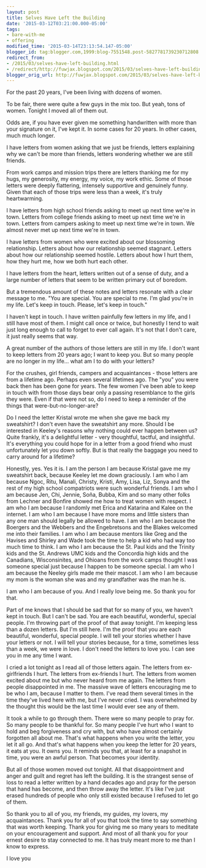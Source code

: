 ```yaml
---
layout: post
title: Selves Have Left the Building
date: '2015-03-12T03:21:00.000-05:00'
tags: 
- bare-with-me
- offering
modified_time: '2015-03-14T23:13:54.147-05:00'
blogger_id: tag:blogger.com,1999:blog-7551548.post-5827781739230712808
redirect_from: 
- /2015/03/selves-have-left-building.html
- /redirect/http://fuwjax.blogspot.com/2015/03/selves-have-left-building.html
blogger_orig_url: http://fuwjax.blogspot.com/2015/03/selves-have-left-building.html
---
```


For the past 20 years, I've been living with dozens of women.

To be fair, there were quite a few guys in the mix too. But yeah, tons of women. Tonight I moved all of them out.

Odds are, if you have ever given me something handwritten with more than your signature on it, I've kept it. In some cases for 20 years. In other cases, much much longer.

I have letters from women asking that we just be friends, letters explaining why we can't be more than friends, letters wondering whether we are still friends.

From work camps and mission trips there are letters thanking me for my hugs, my generosity, my energy, my voice, my work ethic. Some of those letters were deeply flattering, intensely supportive and genuinely funny. Given that each of those trips were less than a week, it's truly heartwarming.

I have letters from high school friends asking to meet up next time we're in town. Letters from college friends asking to meet up next time we're in town. Letters from campers asking to meet up next time we're in town. We almost never met up next time we're in town.

I have letters from women who were excited about our blossoming relationship. Letters about how our relationship seemed stagnant. Letters about how our relationship seemed hostile. Letters about how I hurt them, how they hurt me, how we both hurt each other.

I have letters from the heart, letters written out of a sense of duty, and a large number of letters that seem to be written primary out of boredom.

But a tremendous amount of these notes and letters resonate with a clear message to me. "You are special. You are special to me. I'm glad you're in my life. Let's keep in touch. Please, let's keep in touch."

I haven't kept in touch. I have written painfully few letters in my life, and I still have most of them. I might call once or twice, but honestly I tend to wait just long enough to call to forget to ever call again. It's not that I don't care, it just really seems that way.

A great number of the authors of those letters are still in my life. I don't want to keep letters from 20 years ago; I want to keep you. But so many people are no longer in my life... what am I to do with your letters?

For the crushes, girl friends, campers and acquaintances - those letters are from a lifetime ago. Perhaps even several lifetimes ago. The "you" you were back then has been gone for years. The few women I've been able to keep in touch with from those days bear only a passing resemblance to the girls they were. Even if that were not so, do I need to keep a reminder of the things that were-but-no-longer-are?

Do I need the letter Kristal wrote me when she gave me back my sweatshirt? I don't even have the sweatshirt any more. Should I be interested in Keeley's reasons why nothing could ever happen between us? Quite frankly, it's a delightful letter - very thoughtful, tactful, and insightful. It's everything you could hope for in a letter from a good friend who must unfortunately let you down softly. But is that really the baggage you need to carry around for a lifetime?

Honestly, yes. Yes it is. I am the person I am because Kristal gave me my sweatshirt back, because Keeley let me down graciously. I am who I am because Ngoc, Ritu, Manali, Christy, Kristi, Amy, Lisa, Liz, Sonya and the rest of my high school compatriots were such wonderful friends. I am who I am because Jen, Chi, Jennie, Soña, Bubba, Kim and so many other folks from Lechner and Bonfire showed me how to treat women with respect. I am who I am because I randomly met Erica and Katarina and Kalee on the internet. I am who I am because I have more moms and little sisters than any one man should legally be allowed to have. I am who I am because the Boergers and the Webbers and the Engebretsons and the Blakes welcomed me into their families. I am who I am because mentors like Greg and the Havises and Shirley and Wade took the time to help a kid who had way too much time to think. I am who I am because the St. Paul kids and the Trinity kids and the St. Andrews UMC kids and the Concordia high kids and the Canadians, Wisconsinites, and Ohioans from the work camps thought I was someone special just because I happen to be someone special. I am who I am because the Neeley girls made me their mascot. I am who I am because my mom is the woman she was and my grandfather was the man he is.

I am who I am because of you. And I really love being me. So thank you for that.

Part of me knows that I should be sad that for so many of you, we haven't kept in touch. But I can't be sad. You are each beautiful, wonderful, special people. I'm throwing part of the proof of that away tonight. I'm keeping less than a dozen letters. But I'm still here. I'm the proof that you are each beautiful, wonderful, special people. I will tell your stories whether I have your letters or not. I will tell your stories because, for a time, sometimes less than a week, we were in love. I don't need the letters to love you. I can see you in me any time I want.

I cried a lot tonight as I read all of those letters again. The letters from ex-girlfriends I hurt. The letters from ex-friends I hurt. The letters from women excited about me but who never heard from me again. The letters from people disappointed in me. The massive wave of letters encouraging me to be who I am, because I matter to them. I've read them several times in the time they've lived here with me, but I've never cried. I was overwhelmed by the thought this would be the last time I would ever see any of them.

It took a while to go through them. There were so many people to pray for. So many people to be thankful for. So many people I've hurt who I want to hold and beg forgiveness and cry with, but who have almost certainly forgotten all about me. That's what happens when you write the letter, you let it all go. And that's what happens when you keep the letter for 20 years, it eats at you. It owns you. It reminds you that, at least for a snapshot in time, you were an awful person. That becomes your identity.

But all of those women moved out tonight. All that disappointment and anger and guilt and regret has left the building. It is the strangest sense of loss to read a letter written by a hand decades ago and pray for the person that hand has become, and then throw away the letter. It's like I've just erased hundreds of people who only still existed because I refused to let go of them.

So thank you to all of you, my friends, my guides, my lovers, my acquaintances. Thank you for all of you that took the time to say something that was worth keeping. Thank you for giving me so many years to meditate on your encouragement and support. And most of all thank you for your ernest desire to stay connected to me. It has truly meant more to me than I know to express.

I love you